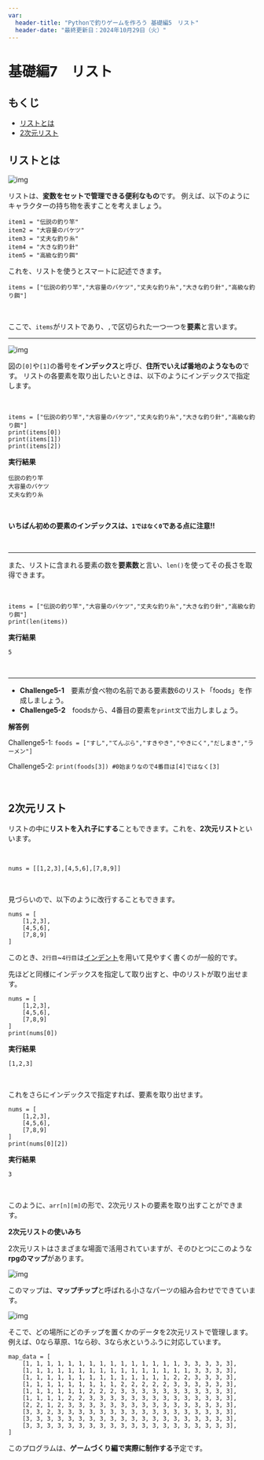 ```yaml
---
var:
  header-title: "Pythonで釣りゲームを作ろう 基礎編5　リスト"
  header-date: "最終更新日：2024年10月29日（火）"
---
```


# 基礎編7　リスト 

## もくじ

-  [リストとは](basic05.html#リストとは) 
-  [2次元リスト](basic05.html#2次元リスト) 

## リストとは

![img](figs/05/arr.png)

リストは、**変数をセットで管理できる便利なもの**です。
例えば、以下のようにキャラクターの持ち物を表すことを考えましょう。

```python{.numberLines}
item1 = "伝説の釣り竿"
item2 = "大容量のバケツ"
item3 = "丈夫な釣り糸"
item4 = "大きな釣り針"
item5 = "高級な釣り餌"
```

これを、リストを使うとスマートに記述できます。

```python{.numberLines}
items = ["伝説の釣り竿","大容量のバケツ","丈夫な釣り糸","大きな釣り針","高級な釣り餌"]
```
<br>

ここで、`items`がリストであり、`,`で区切られた一つ一つを**要素**と言います。

---

![img](figs/05/arr.png)

図の`[0]`や`[1]`の番号を**インデックス**と呼び、**住所でいえば番地のようなもの**です。
リストの各要素を取り出したいときは、以下のようにインデックスで指定します。

<br>

```python{.numberLines}
items = ["伝説の釣り竿","大容量のバケツ","丈夫な釣り糸","大きな釣り針","高級な釣り餌"]
print(items[0])
print(items[1])
print(items[2])
```

**<i class="fa-solid fa-terminal"></i> 実行結果**

```
伝説の釣り竿
大容量のバケツ
丈夫な釣り糸
```
<br>

<div class="note type-tips">

**いちばん初めの要素のインデックスは、`1ではなく0`である点に注意!!**

</div>

<br>

---

また、リストに含まれる要素の数を**要素数**と言い、`len()`を使ってその長さを取得できます。

<br>

```python{.numberLines}
items = ["伝説の釣り竿","大容量のバケツ","丈夫な釣り糸","大きな釣り針","高級な釣り餌"]
print(len(items))
```

**<i class="fa-solid fa-terminal"></i> 実行結果**

```
5
```
<br>

---

- **Challenge5-1**　要素が食べ物の名前である要素数6のリスト「foods」を作成しましょう。
- **Challenge5-2**　foodsから、4番目の要素を`print文`で出力しましょう。

**<i class="fa-solid fa-check"></i>解答例**

Challenge5-1: <span class="masked">`foods = ["すし","てんぷら","すきやき","やきにく","だしまき","ラーメン"]`</span>

Challenge5-2: <span class="masked">`print(foods[3]) #0始まりなので4番目は[4]ではなく[3]`</span>

<br>

## 2次元リスト

リストの中に**リストを入れ子にする**こともできます。これを、**2次元リスト**といいます。

<br>

```python{.numberLines}
nums = [[1,2,3],[4,5,6],[7,8,9]]
```

<br>

見づらいので、以下のように改行することもできます。

```python{.numberLines}
nums = [
    [1,2,3],
    [4,5,6],
    [7,8,9]
]
```

このとき、`2行目`~`4行目`は[インデント](basic03.html#インデント)を用いて見やすく書くのが一般的です。

先ほどと同様にインデックスを指定して取り出すと、中のリストが取り出せます。

```python{.numberLines}
nums = [
    [1,2,3],
    [4,5,6],
    [7,8,9]
]
print(nums[0])
```

**<i class="fa-solid fa-terminal"></i> 実行結果**

```
[1,2,3]
```
<br>

これをさらにインデックスで指定すれば、要素を取り出せます。

```python{.numberLines}
nums = [
    [1,2,3],
    [4,5,6],
    [7,8,9]
]
print(nums[0][2])
```

**<i class="fa-solid fa-terminal"></i> 実行結果**

```
3
```
<br>

このように、`arr[n][m]`の形で、2次元リストの要素を取り出すことができます。

<div class="note type-senior">

**2次元リストの使いみち**

2次元リストはさまざまな場面で活用されていますが、そのひとつにこのような**rpgのマップ**があります。

![img](figs/05/map.png)

このマップは、**マップチップ**と呼ばれる小さなパーツの組み合わせでできています。

![img](figs/05/chip.png)

そこで、どの場所にどのチップを置くかのデータを2次元リストで管理します。
例えば、0なら草原、1なら砂、3なら水というふうに対応しています。

```python{.numberLines}
map_data = [
    [1, 1, 1, 1, 1, 1, 1, 1, 1, 1, 1, 1, 1, 1, 1, 3, 3, 3, 3, 3],
    [1, 1, 1, 1, 1, 1, 1, 1, 1, 1, 1, 1, 1, 1, 1, 1, 3, 3, 3, 3],
    [1, 1, 1, 1, 1, 1, 1, 1, 1, 1, 1, 1, 1, 1, 2, 2, 3, 3, 3, 3],
    [1, 1, 1, 1, 1, 1, 1, 1, 1, 2, 2, 2, 2, 2, 3, 3, 3, 3, 3, 3],
    [1, 1, 1, 1, 1, 1, 2, 2, 2, 3, 3, 3, 3, 3, 3, 3, 3, 3, 3, 3],
    [1, 1, 1, 1, 2, 2, 3, 3, 3, 3, 3, 3, 3, 3, 3, 3, 3, 3, 3, 3],
    [2, 2, 1, 2, 3, 3, 3, 3, 3, 3, 3, 3, 3, 3, 3, 3, 3, 3, 3, 3],
    [3, 3, 2, 3, 3, 3, 3, 3, 3, 3, 3, 3, 3, 3, 3, 3, 3, 3, 3, 3],
    [3, 3, 3, 3, 3, 3, 3, 3, 3, 3, 3, 3, 3, 3, 3, 3, 3, 3, 3, 3],
    [3, 3, 3, 3, 3, 3, 3, 3, 3, 3, 3, 3, 3, 3, 3, 3, 3, 3, 3, 3],
]

```
このプログラムは、**ゲームづくり編で実際に制作する**予定です。


</div>
